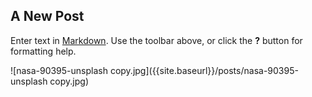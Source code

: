 ## A New Post

Enter text in [Markdown](http://daringfireball.net/projects/markdown/). Use the toolbar above, or click the **?** button for formatting help.

![nasa-90395-unsplash copy.jpg]({{site.baseurl}}/posts/nasa-90395-unsplash copy.jpg)
